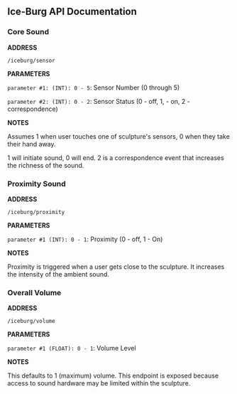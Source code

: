 ## Ice-Burg API Documentation

### Core Sound

**ADDRESS**

`/iceburg/sensor`

**PARAMETERS**

`parameter #1: (INT): 0 - 5`: Sensor Number (0 through 5)

`parameter #2: (INT): 0 - 2`: Sensor Status (0 - off, 1, - on, 2 - correspondence)


**NOTES**

Assumes 1 when user touches one of sculpture's sensors, 0 when they take their hand away.

1 will initiate sound, 0 will end. 2 is a correspondence event that increases the richness of the sound.

### Proximity Sound
**ADDRESS**

`/iceburg/proximity`

**PARAMETERS**

`parameter #1 (INT): 0 - 1`: Proximity (0 - off, 1 - On)

**NOTES**

Proximity is triggered when a user gets close to the sculpture. It increases the intensity of the ambient sound.

### Overall Volume
**ADDRESS**

`/iceburg/volume`

**PARAMETERS**

`parameter #1 (FLOAT): 0 - 1`: Volume Level

**NOTES**

This defaults to 1 (maximum) volume. This endpoint is exposed because access to sound hardware may be limited within the sculpture.
